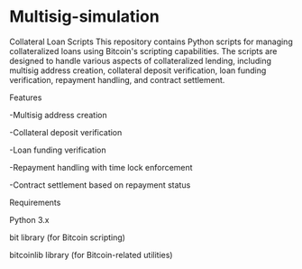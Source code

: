# Multisig-simulation
Collateral Loan Scripts
This repository contains Python scripts for managing collateralized loans using Bitcoin's scripting capabilities. The scripts are designed to handle various aspects of collateralized lending, including multisig address creation, collateral deposit verification, loan funding verification, repayment handling, and contract settlement.

Features

-Multisig address creation

-Collateral deposit verification

-Loan funding verification

-Repayment handling with time lock enforcement

-Contract settlement based on repayment status


Requirements

Python 3.x

bit library (for Bitcoin scripting)

bitcoinlib library (for Bitcoin-related utilities)


